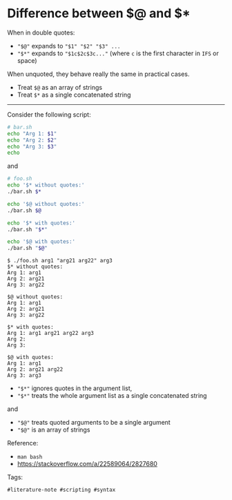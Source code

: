 # Difference between \$@ and \$*

When in double quotes:
* `"$@"` expands to `"$1" "$2" "$3" ...`
* `"$*"` expands to `"$1c$2c$3c..."` (where `c` is the first character
  in `IFS` or space)

When unquoted, they behave really the same in practical cases.
* Treat `$@` as an array of strings
* Treat `$*` as a single concatenated string

---

Consider the following script:

```bash
# bar.sh
echo "Arg 1: $1"
echo "Arg 2: $2"
echo "Arg 3: $3"
echo
```

and

```bash
# foo.sh
echo '$* without quotes:'
./bar.sh $*

echo '$@ without quotes:'
./bar.sh $@

echo '$* with quotes:'
./bar.sh "$*"

echo '$@ with quotes:'
./bar.sh "$@"
```

```
$ ./foo.sh arg1 "arg21 arg22" arg3
$* without quotes:            
Arg 1: arg1
Arg 2: arg21
Arg 3: arg22

$@ without quotes:
Arg 1: arg1
Arg 2: arg21
Arg 3: arg22

$* with quotes:
Arg 1: arg1 arg21 arg22 arg3
Arg 2:
Arg 3:

$@ with quotes:
Arg 1: arg1
Arg 2: arg21 arg22
Arg 3: arg3
```

* `"$*"` ignores quotes in the argument list,
* `"$*"` treats the whole argument list as a single concatenated string

and

* `"$@"` treats quoted arguments to be a single argument
* `"$@"` is an array of strings

Reference:

* `man bash`
* <https://stackoverflow.com/a/22589064/2827680>

Tags:

    #literature-note #scripting #syntax
